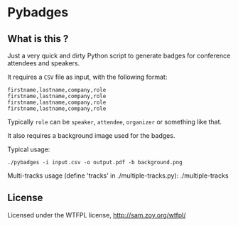 Pybadges
========

What is this ?
--------------

Just a very quick and dirty Python script to generate badges for
conference attendees and speakers.

It requires a `CSV` file as input, with the following format:

    firstname,lastname,company,role
    firstname,lastname,company,role
    firstname,lastname,company,role
    firstname,lastname,company,role

Typically `role` can be `speaker`, `attendee`, `organizer` or something
like that.

It also requires a background image used for the badges.

Typical usage:

    ./pybadges -i input.csv -o output.pdf -b background.png

Multi-tracks usage (define 'tracks' in ./multiple-tracks.py):
		./multiple-tracks

License
-------

Licensed under the WTFPL license, http://sam.zoy.org/wtfpl/
